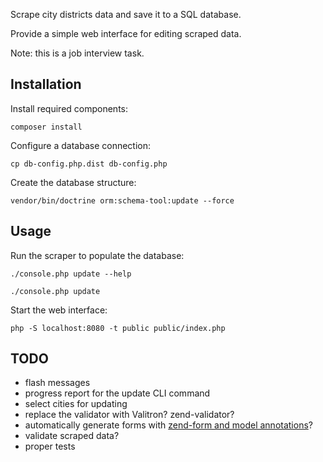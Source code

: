 Scrape city districts data and save it to a SQL database.

Provide a simple web interface for editing scraped data.

Note: this is a job interview task.

## Installation

Install required components:

	composer install

Configure a database connection:

    cp db-config.php.dist db-config.php

Create the database structure:

    vendor/bin/doctrine orm:schema-tool:update --force

## Usage

Run the scraper to populate the database:

    ./console.php update --help

    ./console.php update

Start the web interface:

    php -S localhost:8080 -t public public/index.php

## TODO

- flash messages
- progress report for the update CLI command
- select cities for updating
- replace the validator with Valitron? zend-validator?
- automatically generate forms with [zend-form and model annotations](https://docs.zendframework.com/zend-form/quick-start/#using-annotations)?
- validate scraped data?
- proper tests
